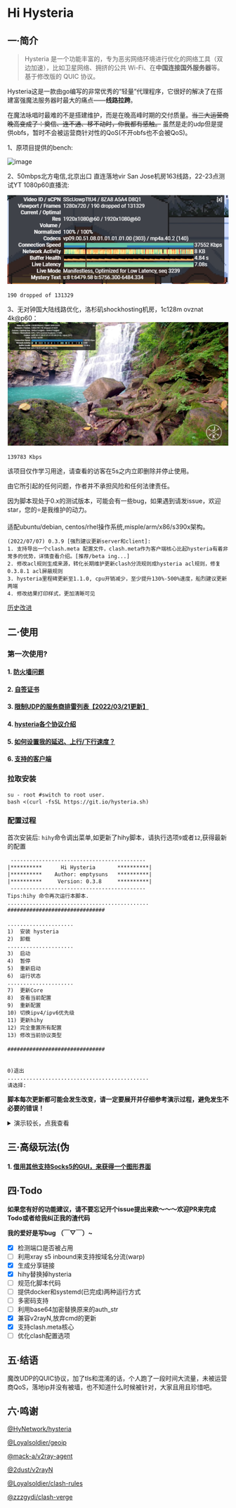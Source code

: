 # Hi Hysteria

## 一·简介
> Hysteria 是一个功能丰富的，专为恶劣网络环境进行优化的网络工具（双边加速），比如卫星网络、拥挤的公共 Wi-Fi、在**中国连接国外服务器**等。 基于修改版的 QUIC 协议。

Hysteria这是一款由go编写的非常优秀的“轻量”代理程序，它很好的解决了在搭建富强魔法服务器时最大的痛点——**线路拉跨**。

在魔法咏唱时最难的不是搭建维护，而是在晚高峰时期的交付质量。~~当三大运营商晚高变成了：奠信、连不通、移不动时，你我都有感触。~~ 虽然是走的udp但是提供obfs，暂时不会被运营商针对性的QoS(不开obfs也不会被QoS)。

1、原项目提供的bench:

![image](https://raw.githubusercontent.com/HyNetwork/hysteria/master/docs/bench/bench.png)

2、50mbps北方电信,北京出口 直连落地vir San Jose机房163线路，22-23点测试YT 1080p60直播流:

![image](imgs/speed.png)

```
190 dropped of 131329
```

3、无对钟国大陆线路优化，洛杉矶shockhosting机房，1c128m ovznat 4k@p60：
![image](imgs/yt.jpg)
```
139783 Kbps
```
该项目仅作学习用途，请查看的访客在5s之内立即删除并停止使用。

由它所引起的任何问题，作者并不承担风险和任何法律责任。

因为脚本现处于0.x的测试版本，可能会有一些bug，如果遇到请发issue，欢迎star，您的⭐是我维护的动力。

适配ubuntu/debian, centos/rhel操作系统,misple/arm/x86/s390x架构。

```
(2022/07/07) 0.3.9 [强烈建议更新server和client]:
1. 支持导出一个clash.meta 配置文件，clash.meta作为客户端核心比起hysteria有着非常多的优势，详情查看介绍。[推荐/beta ing...]
2. 修改acl规则生成来源，转化长期维护更新clash分流规则成hysteria acl规则，修复0.3.8.1 acl屏蔽规则
3. hysteria里程碑更新至1.1.0, cpu开销减少，至少提升130%-500%速度，船烈建议更新两端
4. 修改结果打印样式，更加清晰可见
```
[历史改进](md/log.md)

## 二·使用
### 第一次使用?

#### 1. [防火墙问题](md/firewall.md)

#### 2. [自签证书](md/certificate.md)

#### 3. [限制UDP的服务商排雷列表【2022/03/21更新】](md/blacklist.md)

#### 4. [hysteria各个协议介绍](md/protocol.md)

#### 5. [如何设置我的延迟、上行/下行速度？](md/speed.md)

#### 6. [**支持的客户端**](md/client.md)


### 拉取安装
```
su - root #switch to root user.
bash <(curl -fsSL https://git.io/hysteria.sh)
```

### 配置过程
首次安装后: `hihy`命令调出菜单,如更新了hihy脚本，请执行选项`9`或者`12`,获得最新的配置
```
 -------------------------------------------
|**********      Hi Hysteria       **********|
|**********    Author: emptysuns   **********|
|**********     Version: 0.3.8     **********|
 -------------------------------------------
Tips:hihy 命令再次运行本脚本.
............................................. 
############################### 

..................... 
1)  安装 hysteria 
2)  卸载 
..................... 
3)  启动 
4)  暂停 
5)  重新启动 
6)  运行状态 
..................... 
7)  更新Core 
8)  查看当前配置 
9)  重新配置 
10) 切换ipv4/ipv6优先级 
11) 更新hihy 
12) 完全重置所有配置 
13) 修改当前协议类型 

############################### 


0)退出 
............................................. 
请选择:
```
**脚本每次更新都可能会发生改变，请一定要展开并仔细参考演示过程，避免发生不必要的错误！**
<details>
  <summary>演示较长，点我查看</summary>
    <pre><blockcode> 
Local core version:v1.1.0
Remote core version:v1.1.0
Already the latest version.Ignore.
开始配置:
请选择证书申请方式:

1、使用ACME申请(推荐,需打开tcp 80/443)
2、使用本地证书文件
3、自签证书

输入序号:
3
请输入自签证书的域名(默认:wechat.com):

您已选择自签wechat.com证书加密.公网ip:129.146.83.103
请输入你想要开启的端口,此端口是server端口,建议10000-65535.(默认随机)

随机端口:12854

选择协议类型:

1、udp(QUIC)
2、faketcp
3、wechat-video(回车默认)

输入序号:
1
传输协议:udp

请输入您到此服务器的平均延迟,关系到转发速度(默认200,单位:ms):
180

期望速度,这是客户端的峰值速度,服务端默认不受限。Tips:脚本会自动*1.25做冗余，您期望过低或者过高会影响转发效率,请如实填写!
请输入客户端期望的下行速度:(默认50,单位:mbps):
200
请输入客户端期望的上行速度(默认10,单位:mbps):
40
请输入认证口令:
pekopeko

配置录入完成!

执行配置...
install.sh: line 618: 11172 Killed                  /etc/hihy/bin/appS -c /etc/hihy/conf/hihyServer.json server > /tmp/hihy_debug.info 2>&1

1. [v2rayN/nekorelay/hihy_cmd] 使用hysteria core直接运行
客户端配置文件输出至: /root/config.json ( 直接下载生成的配置文件[推荐] / 自行复制粘贴下方配置到本地 )
Tips:客户端默认只开启http(8888)、socks5(8889)代理!其他方式请参照hysteria文档自行修改客户端config.json
↓***********************************↓↓↓copy↓↓↓*******************************↓
{
"server": "129.146.83.103:12854",
"protocol": "udp",
"up_mbps": 50,
"down_mbps": 250,
"http": {
"listen": "127.0.0.1:10809",
"timeout" : 300,
"disable_udp": false
},
"socks5": {
"listen": "127.0.0.1:10808",
"timeout": 300,
"disable_udp": false
},
"alpn": "h3",
"acl": "acl/routes.acl",
"mmdb": "acl/Country.mmdb",
"auth_str": "pekopeko",
"server_name": "wechat.com",
"insecure": true,
"recv_window_conn": 23592960,
"recv_window": 94371840,
"disable_mtu_discovery": true,
"resolver": "119.29.29.29:53",
"retry": 3,
"retry_interval": 3
}
↑***********************************↑↑↑copy↑↑↑*******************************↑

2. [Shadowrocket/Sagernet/Passwall] 一键链接:
hysteria://129.146.83.103:12854?protocol=udp&auth=pekopeko&peer=wechat.com&insecure=1&upmbps=50&downmbps=250&alpn=h3#Hys-129.146.83.103

3. [Clash.Meta] 推荐!配置文件已在/root/metaHys.yaml输出,请下载至客户端使用(beta)

  </blockcode></pre>
</details>


## 三·高级玩法(伪

#### 1. [借用其他支持Socks5的GUI，来获得一个图形界面](https://github.com/emptysuns/Hi_Hysteria/blob/main/md/gui.md)


## 四·Todo

**如果您有好的功能建议，请不要忘记开个issue提出来欧～～～欢迎PR来完成Todo或者给我纠正我的渣代码**

**我的爱好是写bug （￣▽￣）~**

* [x] 检测端口是否被占用
* [ ] 利用xray s5 inbound来支持按域名分流(warp)
* [x] 生成分享链接
* [x] hihy替换掉hysteria
* [ ] 规范化脚本代码
* [ ] 提供docker和systemd(已完成)两种运行方式
* [ ] 多密码支持
* [ ] 利用base64加密替换原来的auth_str
* [x] 兼容v2rayN,放弃cmd的更新
* [x] 支持clash.meta核心
* [ ] 优化clash配置选项

## 五·结语

魔改UDP的QUIC协议，加了tls和混淆的话，个人跑了一段时间大流量，未被运营商QoS，落地ip并没有被墙，也不知道什么时候被针对，大家且用且珍惜吧。


## 六·鸣谢


[@HyNetwork/hysteria](https://github.com/HyNetwork/hysteria)


[@Loyalsoldier/geoip](https://github.com/Loyalsoldier/geoip)


[@mack-a/v2ray-agent](https://github.com/mack-a/v2ray-agent)


[@2dust/v2rayN](https://github.com/2dust/v2rayN)


[@Loyalsoldier/clash-rules](https://github.com/Loyalsoldier/clash-rules)


[@zzzgydi/clash-verge](https://github.com/zzzgydi/clash-verge)
